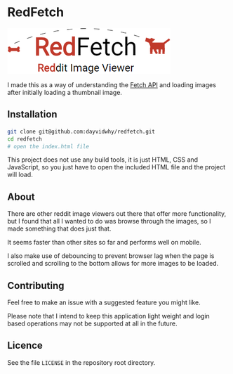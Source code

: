 # RedFetch
![RedFetch Logo](/images/redfetch.png "RedFetch Logo")

I made this as a way of understanding the [Fetch API](https://developer.mozilla.org/en/docs/Web/API/Fetch_API) and loading images after initially loading a thumbnail image.

## Installation
```bash
git clone git@github.com:dayvidwhy/redfetch.git
cd redfetch
# open the index.html file
```

This project does not use any build tools, it is just HTML, CSS and JavaScript, so you just have to open the included HTML file and the project will load.

## About
There are other reddit image viewers out there that offer more functionality, but I found that all I wanted to do was browse through the images, so I made something that does just that. 

It seems faster than other sites so far and performs well on mobile.

I also make use of debouncing to prevent browser lag when the page is scrolled and scrolling to the bottom allows for more images to be loaded.

## Contributing
Feel free to make an issue with a suggested feature you might like.

Please note that I intend to keep this application light weight and login based operations may not be supported at all in the future.

## Licence
See the file `LICENSE` in the repository root directory.
